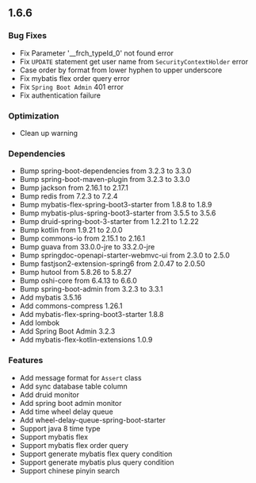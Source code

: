 ## 1.6.6

### Bug Fixes

 * Fix Parameter '__frch_typeId_0' not found error
 * Fix `UPDATE` statement get user name from `SecurityContextHolder` error
 * Case order by format from lower hyphen to upper underscore
 * Fix mybatis flex order query error
 * Fix `Spring Boot Admin` 401 error
 * Fix authentication failure

### Optimization

 * Clean up warning

### Dependencies

 * Bump spring-boot-dependencies from 3.2.3 to 3.3.0
 * Bump spring-boot-maven-plugin from 3.2.3 to 3.3.0
 * Bump jackson from 2.16.1 to 2.17.1
 * Bump redis from 7.2.3 to 7.2.4
 * Bump mybatis-flex-spring-boot3-starter from 1.8.8 to 1.8.9
 * Bump mybatis-plus-spring-boot3-starter from 3.5.5 to 3.5.6
 * Bump druid-spring-boot-3-starter from 1.2.21 to 1.2.22
 * Bump kotlin from 1.9.21 to 2.0.0
 * Bump commons-io from 2.15.1 to 2.16.1
 * Bump guava from 33.0.0-jre to 33.2.0-jre
 * Bump springdoc-openapi-starter-webmvc-ui from 2.3.0 to 2.5.0
 * Bump fastjson2-extension-spring6 from 2.0.47 to 2.0.50
 * Bump hutool from 5.8.26 to 5.8.27
 * Bump oshi-core from 6.4.13 to 6.6.0
 * Bump spring-boot-admin from 3.2.3 to 3.3.1
 * Add mybatis 3.5.16
 * Add commons-compress 1.26.1
 * Add mybatis-flex-spring-boot3-starter 1.8.8
 * Add lombok
 * Add Spring Boot Admin 3.2.3
 * Add mybatis-flex-kotlin-extensions 1.0.9

### Features

 * Add message format for `Assert` class
 * Add sync database table column
 * Add druid monitor
 * Add spring boot admin monitor
 * Add time wheel delay queue
 * Add wheel-delay-queue-spring-boot-starter
 * Support java 8 time type
 * Support mybatis flex
 * Support mybatis flex order query
 * Support generate mybatis flex query condition
 * Support generate mybatis plus query condition
 * Support chinese pinyin search
